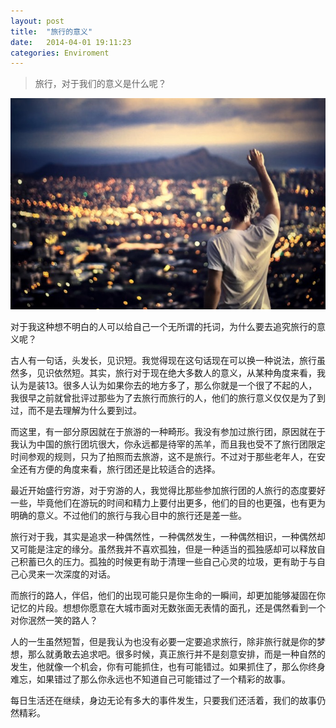 ```yaml
---
layout: post
title:  "旅行的意义"
date:   2014-04-01 19:11:23
categories: Enviroment
---
```

>旅行，对于我们的意义是什么呢？

![旅行的意义](/res/images/travelAlone.png)

对于我这种想不明白的人可以给自己一个无所谓的托词，为什么要去追究旅行的意义呢？

古人有一句话，头发长，见识短。我觉得现在这句话现在可以换一种说法，旅行虽然多，见识依然短。其实，旅行对于现在绝大多数人的意义，从某种角度来看，我认为是装13。很多人认为如果你去的地方多了，那么你就是一个很了不起的人，我很早之前就曾批评过那些为了去旅行而旅行的人，他们的旅行意义仅仅是为了到过，而不是去理解为什么要到过。

而这里，有一部分原因就在于旅游的一种畸形。我没有参加过旅行团，原因就在于我认为中国的旅行团坑很大，你永远都是待宰的羔羊，而且我也受不了旅行团限定时间参观的规则，只为了拍照而去旅游，这不是旅行。不过对于那些老年人，在安全还有方便的角度来看，旅行团还是比较适合的选择。

最近开始盛行穷游，对于穷游的人，我觉得比那些参加旅行团的人旅行的态度要好一些，毕竟他们在游玩的时间和精力上要付出更多，他们的目的也更强，也有更为明确的意义。不过他们的旅行与我心目中的旅行还是差一些。

旅行对于我，其实是追求一种偶然性，一种偶然发生，一种偶然相识，一种偶然却又可能是注定的缘分。虽然我并不喜欢孤独，但是一种适当的孤独感却可以释放自己积蓄已久的压力。孤独的时候更有助于清理一些自己心灵的垃圾，更有助于与自己心灵来一次深度的对话。

而旅行的路人，伴侣，他们的出现可能只是你生命的一瞬间，却更加能够凝固在你记忆的片段。想想你愿意在大城市面对无数张面无表情的面孔，还是偶然看到一个对你泯然一笑的路人？

人的一生虽然短暂，但是我认为也没有必要一定要追求旅行，除非旅行就是你的梦想，那么就勇敢去追求吧。很多时候，真正旅行并不是刻意安排，而是一种自然的发生，他就像一个机会，你有可能抓住，也有可能错过。如果抓住了，那么你终身难忘，如果错过了那么你永远也不知道自己可能错过了一个精彩的故事。

每日生活还在继续，身边无论有多大的事件发生，只要我们还活着，我们的故事仍然精彩。